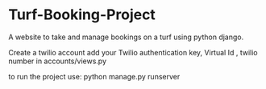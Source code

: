 # Turf-Booking-Project
A website to take and manage bookings on a turf using python django.

Create a twilio account
add your Twilio authentication key, Virtual Id , twilio number in accounts/views.py


to run the project use:
python manage.py runserver
